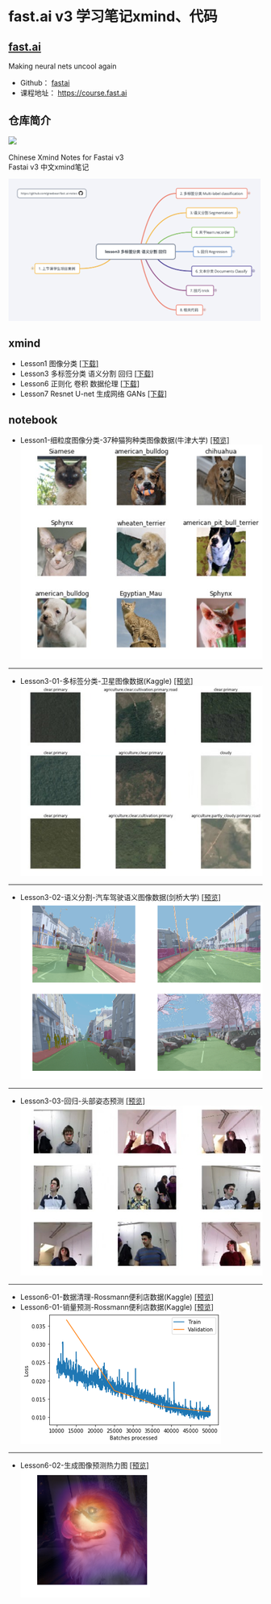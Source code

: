 # fast.ai v3 学习笔记xmind、代码

## [**fast.ai**](http://www.fast.ai)  
Making neural nets uncool again
- Github：  [fastai](https://github.com/fastai/fastai) 
- 课程地址：  https://course.fast.ai

## 仓库简介
<p align="left"><a href="https://github.com/greebear"><img src="https://img.shields.io/badge/%E4%BD%9C%E8%80%85-greebear-blue.svg"></a></p>  

Chinese Xmind Notes for Fastai v3  
Fastai v3 中文xmind笔记  

<img src="./notebook/assests/lesson3/lesson3xmind.jpg" width="500">

## xmind

- Lesson1 图像分类 [[下载]](./xmind/lesson1.xmind)
- Lesson3 多标签分类 语义分割 回归 [[下载]](./xmind/lesson3.xmind)
- Lesson6 正则化 卷积 数据伦理 [[下载]](./xmind/lesson3.xmind)
- Lesson7 Resnet U-net 生成网络 GANs [[下载]](./xmind/lesson7.xmind)

## notebook

- Lesson1-细粒度图像分类-37种猫狗种类图像数据(牛津大学) [[预览]](https://nbviewer.jupyter.org/github/greebear/fast.ai-notes/blob/master/notebook/lesson1-%E7%BB%86%E7%B2%92%E5%BA%A6%E5%9B%BE%E5%83%8F%E5%88%86%E7%B1%BB-37%E7%A7%8D%E7%8C%AB%E7%8B%97%E7%A7%8D%E7%B1%BB%E5%9B%BE%E5%83%8F%E6%95%B0%E6%8D%AE(%E7%89%9B%E6%B4%A5%E5%A4%A7%E5%AD%A6).ipynb)  
[![](./assets/lesson1-demo.png)](https://nbviewer.jupyter.org/github/greebear/fast.ai-notes/blob/master/notebook/lesson1-%E7%BB%86%E7%B2%92%E5%BA%A6%E5%9B%BE%E5%83%8F%E5%88%86%E7%B1%BB-37%E7%A7%8D%E7%8C%AB%E7%8B%97%E7%A7%8D%E7%B1%BB%E5%9B%BE%E5%83%8F%E6%95%B0%E6%8D%AE(%E7%89%9B%E6%B4%A5%E5%A4%A7%E5%AD%A6).ipynb)  
---

- Lesson3-01-多标签分类-卫星图像数据(Kaggle) [[预览]](https://nbviewer.jupyter.org/github/greebear/fast.ai-notes/blob/master/notebook/lesson3-01-%E5%A4%9A%E6%A0%87%E7%AD%BE%E5%88%86%E7%B1%BB-%E5%8D%AB%E6%98%9F%E5%9B%BE%E5%83%8F%E6%95%B0%E6%8D%AE(Kaggle).ipynb)  
[![](./assets/lesson3-01-demo.png)](https://nbviewer.jupyter.org/github/greebear/fast.ai-notes/blob/master/notebook/lesson3-01-%E5%A4%9A%E6%A0%87%E7%AD%BE%E5%88%86%E7%B1%BB-%E5%8D%AB%E6%98%9F%E5%9B%BE%E5%83%8F%E6%95%B0%E6%8D%AE(Kaggle).ipynb)
---

- Lesson3-02-语义分割-汽车驾驶语义图像数据(剑桥大学) [[预览]](https://nbviewer.jupyter.org/github/greebear/fast.ai-notes/blob/master/notebook/lesson3-02-%E8%AF%AD%E4%B9%89%E5%88%86%E5%89%B2-%E6%B1%BD%E8%BD%A6%E9%A9%BE%E9%A9%B6%E8%AF%AD%E4%B9%89%E5%9B%BE%E5%83%8F%E6%95%B0%E6%8D%AE(%E5%89%91%E6%A1%A5%E5%A4%A7%E5%AD%A6).ipynb)  
[![](./assets/lesson3-02-demo.png)](https://nbviewer.jupyter.org/github/greebear/fast.ai-notes/blob/master/notebook/lesson3-02-%E8%AF%AD%E4%B9%89%E5%88%86%E5%89%B2-%E6%B1%BD%E8%BD%A6%E9%A9%BE%E9%A9%B6%E8%AF%AD%E4%B9%89%E5%9B%BE%E5%83%8F%E6%95%B0%E6%8D%AE(%E5%89%91%E6%A1%A5%E5%A4%A7%E5%AD%A6).ipynb)
---

- Lesson3-03-回归-头部姿态预测 [[预览]](https://nbviewer.jupyter.org/github/greebear/fast.ai-notes/blob/master/notebook/lesson3-03-%E5%9B%9E%E5%BD%92-%E5%A4%B4%E9%83%A8%E5%A7%BF%E6%80%81%E9%A2%84%E6%B5%8B.ipynb)  
[![](./assets/lesson3-03-demo.png)](https://nbviewer.jupyter.org/github/greebear/fast.ai-notes/blob/master/notebook/lesson3-03-%E5%9B%9E%E5%BD%92-%E5%A4%B4%E9%83%A8%E5%A7%BF%E6%80%81%E9%A2%84%E6%B5%8B.ipynb)
---

- Lesson6-01-数据清理-Rossmann便利店数据(Kaggle) [[预览]](https://nbviewer.jupyter.org/github/greebear/fast.ai-notes/blob/master/notebook/lesson6-01-%E6%95%B0%E6%8D%AE%E6%B8%85%E7%90%86-Rossmann%E4%BE%BF%E5%88%A9%E5%BA%97%E6%95%B0%E6%8D%AE%28Kaggle%29.ipynb)
- Lesson6-01-销量预测-Rossmann便利店数据(Kaggle) [[预览]](https://nbviewer.jupyter.org/github/greebear/fast.ai-notes/blob/master/notebook/lesson6-01-%E9%94%80%E9%87%8F%E9%A2%84%E6%B5%8B-Rossmann%E4%BE%BF%E5%88%A9%E5%BA%97%E6%95%B0%E6%8D%AE%28Kaggle%29.ipynb)  
[![](./assets/lesson6-01-demo.png)](https://nbviewer.jupyter.org/github/greebear/fast.ai-notes/blob/master/notebook/lesson6-01-%E9%94%80%E9%87%8F%E9%A2%84%E6%B5%8B-Rossmann%E4%BE%BF%E5%88%A9%E5%BA%97%E6%95%B0%E6%8D%AE%28Kaggle%29.ipynb)
---

- Lesson6-02-生成图像预测热力图 [[预览]](https://nbviewer.jupyter.org/github/greebear/fast.ai-notes/blob/master/notebook/lesson6-02-%E7%94%9F%E6%88%90%E5%9B%BE%E5%83%8F%E9%A2%84%E6%B5%8B%E7%83%AD%E5%8A%9B%E5%9B%BE.ipynb)  
[![](./assets/lesson6-02-demo.png)](https://nbviewer.jupyter.org/github/greebear/fast.ai-notes/blob/master/notebook/lesson6-02-%E7%94%9F%E6%88%90%E5%9B%BE%E5%83%8F%E9%A2%84%E6%B5%8B%E7%83%AD%E5%8A%9B%E5%9B%BE.ipynb)
